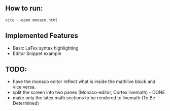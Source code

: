 ##  How to run:
`vite --open monaco.html`



## Implemented Features
* Basic LaTex syntax highlighting
* Editor Snippet example


## TODO:
* have the monaco editor reflect what is inside the mathlive block and vice versa.
* split the screen into two panes (Monaco-editor, Cortex livemath) - DONE
* make only the latex math sections to be rendered to livemath (To Be Determined)
